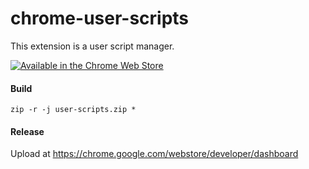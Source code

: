 # chrome-user-scripts
This extension is a user script manager.

[![Available in the Chrome Web Store](https://developer.chrome.com/static/docs/webstore/branding/image/tbyBjqi7Zu733AAKA5n4.png)](https://chrome.google.com/webstore/detail/tab-toggle/manalafhhpmppbabiccknagjcpgmdhpp)

#### Build
`zip -r -j user-scripts.zip *`

#### Release
Upload at https://chrome.google.com/webstore/developer/dashboard

